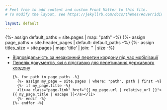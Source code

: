```yaml
---
# Feel free to add content and custom Front Matter to this file.
# To modify the layout, see https://jekyllrb.com/docs/themes/#overriding-theme-defaults

layout: default
---
```


{%- assign default_paths = site.pages | map: "path" -%}
{%- assign page_paths = site.header_pages | default: default_paths -%}
{%- assign titles_size = site.pages | map: 'title' | join: '' | size -%}
<nav>
  <ul>
  <li>
    <a class="page-link" target="blank" href="https://telegra.ph/Vidpovidalnist-za-nezakonnij-peretin-kordonu-pid-chas-mobilizacii-04-03">Відповідальність за незаконний перетин кордону під час мобілізації
    </a>
  </li>
   <li>
    <a class="page-link" target="blank" href="{{ site.baseurl }}/files/perelic_doc.pdf">Перелік документів, які є підставою для перетинання державного кордону
    </a>
  </li>

    {%- for path in page_paths -%}
      {%- assign my_page = site.pages | where: "path", path | first -%}
      {%- if my_page.title -%}
      <li><a class="page-link" href="{{ my_page.url | relative_url }}">{{ my_page.title | escape }}</a></li>
      {%- endif -%}
    {%- endfor -%}
  </ul>
</nav>

